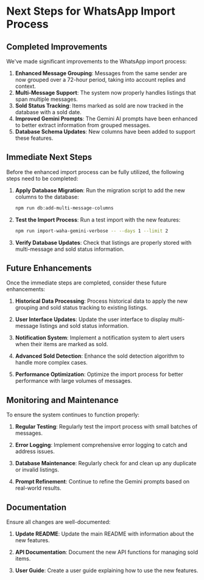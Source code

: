 # Next Steps for WhatsApp Import Process

## Completed Improvements

We've made significant improvements to the WhatsApp import process:

1. **Enhanced Message Grouping**: Messages from the same sender are now grouped over a 72-hour period, taking into account replies and context.
2. **Multi-Message Support**: The system now properly handles listings that span multiple messages.
3. **Sold Status Tracking**: Items marked as sold are now tracked in the database with a sold date.
4. **Improved Gemini Prompts**: The Gemini AI prompts have been enhanced to better extract information from grouped messages.
5. **Database Schema Updates**: New columns have been added to support these features.

## Immediate Next Steps

Before the enhanced import process can be fully utilized, the following steps need to be completed:

1. **Apply Database Migration**: Run the migration script to add the new columns to the database:
   ```bash
   npm run db:add-multi-message-columns
   ```

2. **Test the Import Process**: Run a test import with the new features:
   ```bash
   npm run import-waha-gemini-verbose -- --days 1 --limit 2
   ```

3. **Verify Database Updates**: Check that listings are properly stored with multi-message and sold status information.

## Future Enhancements

Once the immediate steps are completed, consider these future enhancements:

1. **Historical Data Processing**: Process historical data to apply the new grouping and sold status tracking to existing listings.

2. **User Interface Updates**: Update the user interface to display multi-message listings and sold status information.

3. **Notification System**: Implement a notification system to alert users when their items are marked as sold.

4. **Advanced Sold Detection**: Enhance the sold detection algorithm to handle more complex cases.

5. **Performance Optimization**: Optimize the import process for better performance with large volumes of messages.

## Monitoring and Maintenance

To ensure the system continues to function properly:

1. **Regular Testing**: Regularly test the import process with small batches of messages.

2. **Error Logging**: Implement comprehensive error logging to catch and address issues.

3. **Database Maintenance**: Regularly check for and clean up any duplicate or invalid listings.

4. **Prompt Refinement**: Continue to refine the Gemini prompts based on real-world results.

## Documentation

Ensure all changes are well-documented:

1. **Update README**: Update the main README with information about the new features.

2. **API Documentation**: Document the new API functions for managing sold items.

3. **User Guide**: Create a user guide explaining how to use the new features. 